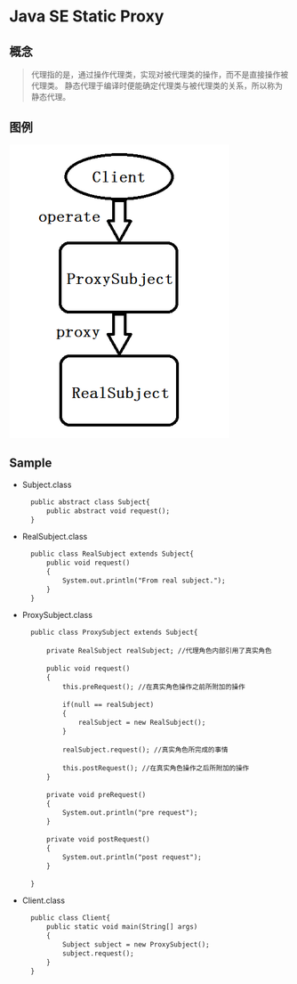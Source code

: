 # Java SE Static Proxy

## 概念

>代理指的是，通过操作代理类，实现对被代理类的操作，而不是直接操作被代理类。
>静态代理于编译时便能确定代理类与被代理类的关系，所以称为静态代理。

## 图例

![static proxy](./StaticProxy.PNG)

## Sample

- Subject.class
        
        public abstract class Subject{
            public abstract void request();
        }


- RealSubject.class

        public class RealSubject extends Subject{
            public void request()
            {
                System.out.println("From real subject.");
            }
        }


- ProxySubject.class

        public class ProxySubject extends Subject{

            private RealSubject realSubject; //代理角色内部引用了真实角色
            
            public void request()
            {
                this.preRequest(); //在真实角色操作之前所附加的操作
                
                if(null == realSubject)
                {
                    realSubject = new RealSubject();
                }
                
                realSubject.request(); //真实角色所完成的事情
                
                this.postRequest(); //在真实角色操作之后所附加的操作
            }
            
            private void preRequest()
            {
                System.out.println("pre request");
            }
            
            private void postRequest()
            {
                System.out.println("post request");
            }

        }


- Client.class

        public class Client{
            public static void main(String[] args)
            {
                Subject subject = new ProxySubject();
                subject.request();
            }
        }